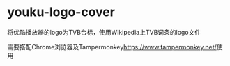 # youku-logo-cover
将优酷播放器的logo为TVB台标，使用Wikipedia上TVB词条的logo文件

需要搭配Chrome浏览器及Tampermonkey<https://www.tampermonkey.net/>使用
